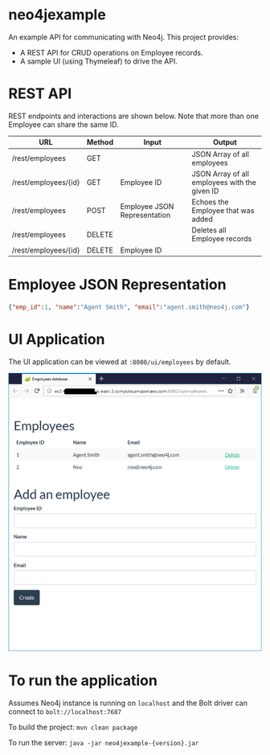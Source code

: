 # neo4jexample
An example API for communicating with Neo4j.
This project provides:
* A REST API for CRUD operations on Employee records.
* A sample UI (using Thymeleaf) to drive the API.

# REST API
REST endpoints and interactions are shown below.
Note that more than one Employee can share the same ID.

| URL                  | Method | Input                        | Output                                        |
|----------------------|--------|------------------------------|-----------------------------------------------|
| /rest/employees      | GET    |                              | JSON Array of all employees                   |
| /rest/employees/{id} | GET    | Employee ID                  | JSON Array of all employees with the given ID |
| /rest/employees      | POST   | Employee JSON Representation | Echoes the Employee that was added            |
| /rest/employees      | DELETE |                              | Deletes all Employee records                  |
| /rest/employees/{id} | DELETE | Employee ID                  |                                               |

# Employee JSON Representation
```json
{"emp_id":1, "name":"Agent Smith", "email":"agent.smith@neo4j.com"}
```

# UI Application
The UI application can be viewed at `:8080/ui/employees` by default.

![alt text](https://raw.githubusercontent.com/geoffcode/neo4jexample/master/images/ui.png "UI Application")

# To run the application
Assumes Neo4j instance is running on `localhost` and the Bolt driver can connect to `bolt://localhost:7687`

To build the project: `mvn clean package`

To run the server: `java -jar neo4jexample-{version}.jar`

